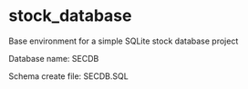 # stock_database
Base environment for a simple SQLite stock database project

Database name: SECDB

Schema create file: SECDB.SQL

